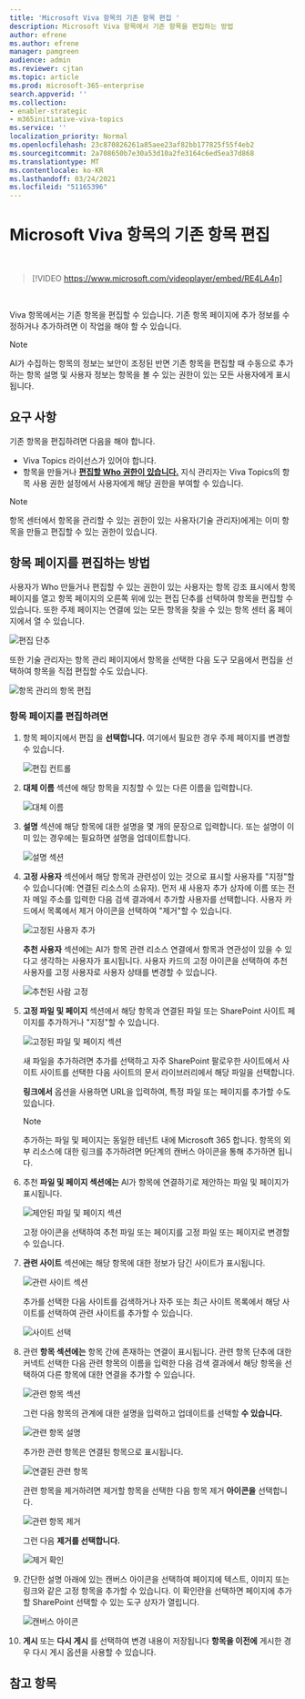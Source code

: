```yaml
---
title: 'Microsoft Viva 항목의 기존 항목 편집 '
description: Microsoft Viva 항목에서 기존 항목을 편집하는 방법
author: efrene
ms.author: efrene
manager: pamgreen
audience: admin
ms.reviewer: cjtan
ms.topic: article
ms.prod: microsoft-365-enterprise
search.appverid: ''
ms.collection:
- enabler-strategic
- m365initiative-viva-topics
ms.service: ''
localization_priority: Normal
ms.openlocfilehash: 23c870826261a85aee23af82bb177825f55f4eb2
ms.sourcegitcommit: 2a708650b7e30a53d10a2fe3164c6ed5ea37d868
ms.translationtype: MT
ms.contentlocale: ko-KR
ms.lasthandoff: 03/24/2021
ms.locfileid: "51165396"
---
```

# <a name="edit-an-existing-topic-in-microsoft-viva-topics"></a>Microsoft Viva 항목의 기존 항목 편집 

</br>

> [!VIDEO https://www.microsoft.com/videoplayer/embed/RE4LA4n]  

</br>

Viva 항목에서는 기존 항목을 편집할 수 있습니다. 기존 항목 페이지에 추가 정보를 수정하거나 추가하려면 이 작업을 해야 할 수 있습니다. 

> [!Note] 
> AI가 수집하는 항목의 정보는 보안이 조정된 반면 기존 항목을 편집할 때 수동으로 추가하는 항목 설명 및 사용자 정보는 항목을 볼 수 있는 권한이 있는 모든 사용자에게 표시됩니다. [](topic-experiences-security-trimming.md) 

## <a name="requirements"></a>요구 사항

기존 항목을 편집하려면 다음을 해야 합니다.
- Viva Topics 라이선스가 있어야 합니다.
- 항목을 만들거나 [**편집할 Who 권한이 있습니다.**](./topic-experiences-user-permissions.md) 지식 관리자는 Viva Topics의 항목 사용 권한 설정에서 사용자에게 해당 권한을 부여할 수 있습니다. 

> [!Note] 
> 항목 센터에서 항목을 관리할 수 있는 권한이 있는 사용자(기술 관리자)에게는 이미 항목을 만들고 편집할 수 있는 권한이 있습니다.

## <a name="how-to-edit-a-topic-page"></a>항목 페이지를 편집하는 방법

사용자가 Who  만들거나 편집할 수 있는 권한이 있는 사용자는 항목 강조 표시에서 항목 페이지를 열고 <b></b> 항목 페이지의 오른쪽 위에 있는 편집 단추를 선택하여 항목을 편집할 수 있습니다. 또한 주제 페이지는 연결에 있는 모든 항목을 찾을 수 있는 항목 센터 홈 페이지에서 열 수 있습니다.

   ![편집 단추](../media/knowledge-management/edit-button.png) </br> 

또한 기술 관리자는 항목 관리 페이지에서 항목을 선택한 다음 도구 모음에서 편집을 <b></b> 선택하여 항목을 직접 편집할 수도 있습니다.

   ![항목 관리의 항목 편집](../media/knowledge-management/manage-topics-edit.png) </br> 

### <a name="to-edit-a-topic-page"></a>항목 페이지를 편집하려면

1. 항목 페이지에서 편집 을 **선택합니다.** 여기에서 필요한 경우 주제 페이지를 변경할 수 있습니다.

   ![편집 컨트롤](../media/knowledge-management/topic-page-edit.png) </br>  


2. <b>대체 이름</b> 섹션에 해당 항목을 지칭할 수 있는 다른 이름을 입력합니다. 

    ![대체 이름](../media/knowledge-management/alt-names.png) </br> 
3. <b>설명</b> 섹션에 해당 항목에 대한 설명을 몇 개의 문장으로 입력합니다. 또는 설명이 이미 있는 경우에는 필요하면 설명을 업데이트합니다.

    ![설명 섹션](../media/knowledge-management/description.png)</br>

4. <b>고정 사용자</b> 섹션에서 해당 항목과 관련성이 있는 것으로 표시할 사용자를 "지정"할 수 있습니다(예: 연결된 리소스의 소유자). 먼저 새 사용자 추가 상자에 <b></b> 이름 또는 전자 메일 주소를 입력한 다음 검색 결과에서 추가할 사용자를 선택합니다. 사용자 카드에서 목록에서 제거 아이콘을 <b></b> 선택하여 "제거"할 수 있습니다.
 
    ![고정된 사용자 추가](../media/knowledge-management/pinned-people.png)</br>

    <b>추천 사용자</b> 섹션에는 AI가 항목 관련 리소스 연결에서 항목과 연관성이 있을 수 있다고 생각하는 사용자가 표시됩니다. 사용자 카드의 고정 아이콘을 선택하여 추천 사용자를 고정 사용자로 사용자 상태를 변경할 수 있습니다.

   ![추천된 사람 고정](../media/knowledge-management/suggested-people.png)</br>

5. <b>고정 파일 및 페이지</b> 섹션에서 해당 항목과 연결된 파일 또는 SharePoint 사이트 페이지를 추가하거나 "지정"할 수 있습니다.

   ![고정된 파일 및 페이지 섹션](../media/knowledge-management/pinned-files-and-pages.png)</br>
 
    새 파일을 추가하려면 <b></b>추가를 선택하고 자주 SharePoint 팔로우한 사이트에서 사이트 사이트를 선택한 다음 사이트의 문서 라이브러리에서 해당 파일을 선택합니다.

    <b>링크에서</b> 옵션을 사용하면 URL을 입력하여, 특정 파일 또는 페이지를 추가할 수도 있습니다. 

   > [!Note] 
   > 추가하는 파일 및 페이지는 동일한 테넌트 내에 Microsoft 365 합니다. 항목의 외부 리소스에 대한 링크를 추가하려면 9단계의 캔버스 아이콘을 통해 추가하면 됩니다.

6. 추천 <b>파일 및 페이지 섹션에는</b> AI가 항목에 연결하기로 제안하는 파일 및 페이지가 표시됩니다.

   ![제안된 파일 및 페이지 섹션](../media/knowledge-management/suggested-files-and-pages.png)</br>

    고정 아이콘을 선택하여 추천 파일 또는 페이지를 고정 파일 또는 페이지로 변경할 수 있습니다.

7.  <b>관련 사이트</b> 섹션에는 해당 항목에 대한 정보가 담긴 사이트가 표시됩니다. 

    ![관련 사이트 섹션](../media/knowledge-management/related-sites.png)</br>

    추가를 선택한 다음 사이트를 <b></b> 검색하거나 자주 또는 최근 사이트 목록에서 해당 사이트를 선택하여 관련 사이트를 추가할 수 있습니다.</br>
    
    ![사이트 선택](../media/knowledge-management/sites.png)</br>

8. 관련 <b>항목 섹션에는</b> 항목 간에 존재하는 연결이 표시됩니다. 관련 항목 단추에 대한 커넥트 선택한 <b></b> 다음 관련 항목의 이름을 입력한 다음 검색 결과에서 해당 항목을 선택하여 다른 항목에 대한 연결을 추가할 수 있습니다. 

   ![관련 항목 섹션](../media/knowledge-management/related-topic.png)</br>  

    그런 다음 항목의 관계에 대한 설명을 입력하고 업데이트를 선택할 <b>수 있습니다.</b></br>

   ![관련 항목 설명](../media/knowledge-management/related-topics-update.png)</br> 

   추가한 관련 항목은 연결된 항목으로 표시됩니다.

   ![연결된 관련 항목](../media/knowledge-management/related-topics-final.png)</br> 

   관련 항목을 제거하려면 제거할 항목을 선택한 다음 항목 제거 <b>아이콘을</b> 선택합니다.</br>
 
   ![관련 항목 제거](../media/knowledge-management/remove-related.png)</br>  

   그런 다음 <b>제거를 선택합니다.</b></br>

   ![제거 확인](../media/knowledge-management/remove-related-confirm.png)</br> 


9. 간단한 설명 아래에 있는 캔버스 아이콘을 선택하여 페이지에 텍스트, 이미지 또는 링크와 같은 고정 항목을 추가할 수 있습니다. 이 확인란을 선택하면 페이지에 추가할 SharePoint 선택할 수 있는 도구 상자가 열립니다.

   ![캔버스 아이콘](../media/knowledge-management/webpart-library.png)</br> 


10. **게시** 또는 **다시 게시** 를 선택하여 변경 내용이 저장됩니다 **항목을 이전에** 게시한 경우 다시 게시 옵션을 사용할 수 있습니다.


## <a name="see-also"></a>참고 항목



